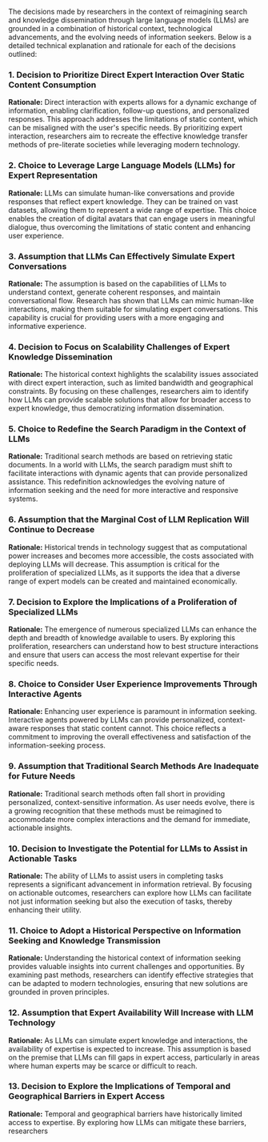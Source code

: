 The decisions made by researchers in the context of reimagining search and knowledge dissemination through large language models (LLMs) are grounded in a combination of historical context, technological advancements, and the evolving needs of information seekers. Below is a detailed technical explanation and rationale for each of the decisions outlined:

### 1. Decision to Prioritize Direct Expert Interaction Over Static Content Consumption
**Rationale:** Direct interaction with experts allows for a dynamic exchange of information, enabling clarification, follow-up questions, and personalized responses. This approach addresses the limitations of static content, which can be misaligned with the user's specific needs. By prioritizing expert interaction, researchers aim to recreate the effective knowledge transfer methods of pre-literate societies while leveraging modern technology.

### 2. Choice to Leverage Large Language Models (LLMs) for Expert Representation
**Rationale:** LLMs can simulate human-like conversations and provide responses that reflect expert knowledge. They can be trained on vast datasets, allowing them to represent a wide range of expertise. This choice enables the creation of digital avatars that can engage users in meaningful dialogue, thus overcoming the limitations of static content and enhancing user experience.

### 3. Assumption that LLMs Can Effectively Simulate Expert Conversations
**Rationale:** The assumption is based on the capabilities of LLMs to understand context, generate coherent responses, and maintain conversational flow. Research has shown that LLMs can mimic human-like interactions, making them suitable for simulating expert conversations. This capability is crucial for providing users with a more engaging and informative experience.

### 4. Decision to Focus on Scalability Challenges of Expert Knowledge Dissemination
**Rationale:** The historical context highlights the scalability issues associated with direct expert interaction, such as limited bandwidth and geographical constraints. By focusing on these challenges, researchers aim to identify how LLMs can provide scalable solutions that allow for broader access to expert knowledge, thus democratizing information dissemination.

### 5. Choice to Redefine the Search Paradigm in the Context of LLMs
**Rationale:** Traditional search methods are based on retrieving static documents. In a world with LLMs, the search paradigm must shift to facilitate interactions with dynamic agents that can provide personalized assistance. This redefinition acknowledges the evolving nature of information seeking and the need for more interactive and responsive systems.

### 6. Assumption that the Marginal Cost of LLM Replication Will Continue to Decrease
**Rationale:** Historical trends in technology suggest that as computational power increases and becomes more accessible, the costs associated with deploying LLMs will decrease. This assumption is critical for the proliferation of specialized LLMs, as it supports the idea that a diverse range of expert models can be created and maintained economically.

### 7. Decision to Explore the Implications of a Proliferation of Specialized LLMs
**Rationale:** The emergence of numerous specialized LLMs can enhance the depth and breadth of knowledge available to users. By exploring this proliferation, researchers can understand how to best structure interactions and ensure that users can access the most relevant expertise for their specific needs.

### 8. Choice to Consider User Experience Improvements Through Interactive Agents
**Rationale:** Enhancing user experience is paramount in information seeking. Interactive agents powered by LLMs can provide personalized, context-aware responses that static content cannot. This choice reflects a commitment to improving the overall effectiveness and satisfaction of the information-seeking process.

### 9. Assumption that Traditional Search Methods Are Inadequate for Future Needs
**Rationale:** Traditional search methods often fall short in providing personalized, context-sensitive information. As user needs evolve, there is a growing recognition that these methods must be reimagined to accommodate more complex interactions and the demand for immediate, actionable insights.

### 10. Decision to Investigate the Potential for LLMs to Assist in Actionable Tasks
**Rationale:** The ability of LLMs to assist users in completing tasks represents a significant advancement in information retrieval. By focusing on actionable outcomes, researchers can explore how LLMs can facilitate not just information seeking but also the execution of tasks, thereby enhancing their utility.

### 11. Choice to Adopt a Historical Perspective on Information Seeking and Knowledge Transmission
**Rationale:** Understanding the historical context of information seeking provides valuable insights into current challenges and opportunities. By examining past methods, researchers can identify effective strategies that can be adapted to modern technologies, ensuring that new solutions are grounded in proven principles.

### 12. Assumption that Expert Availability Will Increase with LLM Technology
**Rationale:** As LLMs can simulate expert knowledge and interactions, the availability of expertise is expected to increase. This assumption is based on the premise that LLMs can fill gaps in expert access, particularly in areas where human experts may be scarce or difficult to reach.

### 13. Decision to Explore the Implications of Temporal and Geographical Barriers in Expert Access
**Rationale:** Temporal and geographical barriers have historically limited access to expertise. By exploring how LLMs can mitigate these barriers, researchers